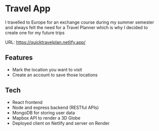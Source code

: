# Travel App

I travelled to Europe for an exchange course during my summer semester and always felt the need for a Travel Planner which is why I decided to create one for my future trips

URL: https://quicktravelplan.netlify.app/

## Features

- Mark the location you want to visit
- Create an account to save those locations

## Tech

- React frontend
- Node and express backend (RESTful APIs)
- MongoDB for storing user data
- Mapbox API to render a 3D Globe
- Deployed client on Netlify and server on Render
